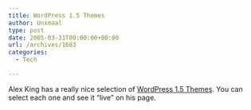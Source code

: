 ```yaml
---
title: WordPress 1.5 Themes
author: Unxmaal
type: post
date: 2005-03-31T00:00:00+00:00
url: /archives/1683
categories:
  - Tech

---
```

Alex King has a really nice selection of [WordPress 1.5 Themes][1]. You can select each one and see it &#8220;live&#8221; on his page.

 [1]: http://www.alexking.org/software/wordpress/themes/blog/